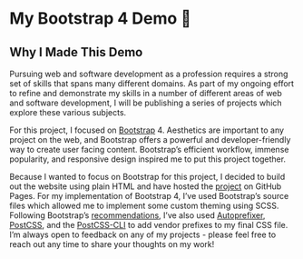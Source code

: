 # My Bootstrap 4 Demo :hiking_boot:

## Why I Made This Demo

Pursuing web and software development as a profession requires a strong set of skills that spans many different domains. As part of my ongoing effort to refine and demonstrate my skills in a number of different areas of web and software development, I will be publishing a series of projects which explore these various subjects. 

For this project, I focused on [Bootstrap](https://github.com/twbs/bootstrap) 4. Aesthetics are important to any project on the web, and Bootstrap offers a powerful and developer-friendly way to create user facing content. Bootstrap’s efficient workflow, immense popularity, and responsive design inspired me to put this project together.

Because I wanted to focus on Bootstrap for this project, I decided to build out the website using plain HTML and have hosted the [project](https://parrishj.github.io/) on GitHub Pages. For my implementation of Bootstrap 4, I’ve used Bootstrap’s source files which allowed me to implement some custom theming using SCSS. Following Bootstrap’s [recommendations](https://getbootstrap.com/docs/4.5/getting-started/download/#source-files), I’ve also used [Autoprefixer](https://github.com/postcss/autoprefixer), [PostCSS](https://github.com/postcss/postcss), and the [PostCSS-CLI](https://github.com/postcss/postcss-cli) to add vendor prefixes to my final CSS file. I’m always open to feedback on any of my projects - please feel free to reach out any time to share your thoughts on my work!




